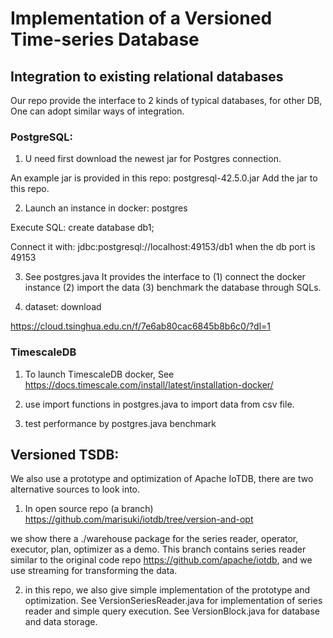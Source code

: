 # Implementation of a Versioned Time-series Database

## Integration to existing relational databases

Our repo provide the interface to 2 kinds of typical databases,
for other DB, One can adopt similar ways of integration.

### PostgreSQL:

1. U need first download the newest jar for Postgres connection.

An example jar is provided in this repo: postgresql-42.5.0.jar
Add the jar to this repo.

2. Launch an instance in docker: postgres

Execute SQL: create database db1;

Connect it with:
jdbc:postgresql://localhost:49153/db1
when the db port is 49153

3. See postgres.java
It provides the interface to 
(1) connect the docker instance
(2) import the data
(3) benchmark the database through SQLs.

4. dataset: download 

<https://cloud.tsinghua.edu.cn/f/7e6ab80cac6845b8b6c0/?dl=1>



### TimescaleDB

1. To launch TimescaleDB docker, See <https://docs.timescale.com/install/latest/installation-docker/>

2. use import functions in postgres.java to import data from csv file.

3. test performance by postgres.java benchmark


## Versioned TSDB:

We also use a prototype and optimization of Apache IoTDB, there are two alternative sources to look into.

1. In open source repo (a branch) <https://github.com/marisuki/iotdb/tree/version-and-opt>

we show there a ./warehouse package for the series reader, operator, executor, plan, optimizer as a demo.
This branch contains series reader similar to the original code repo <https://github.com/apache/iotdb>, and we use streaming for transforming the data.

2. in this repo, we also give simple implementation of the prototype and optimization.
See VersionSeriesReader.java for implementation of series reader and simple query execution.
See VersionBlock.java for database and data storage.
